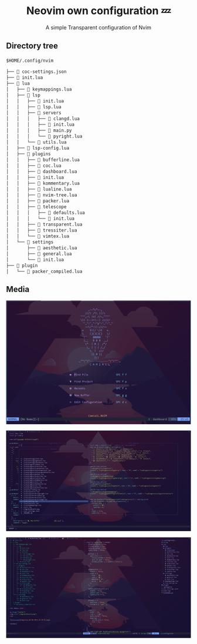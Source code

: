 <h1 align="center"> Neovim own configuration 💤</h1>

<p align="center"> A simple Transparent configuration of Nvim </p>

<h2> Directory tree </h2>

`$HOME/.config/nvim`

```
├──  coc-settings.json
├──  init.lua
├──  lua
│   ├──  keymappings.lua
│   ├──  lsp
│   │   ├──  init.lua
│   │   ├──  lsp.lua
│   │   ├──  servers
│   │   │   ├──  clangd.lua
│   │   │   ├──  init.lua
│   │   │   ├──  main.py
│   │   │   └──  pyright.lua
│   │   └──  utils.lua
│   ├──  lsp-config.lua
│   ├──  plugins
│   │   ├──  bufferline.lua
│   │   ├──  coc.lua
│   │   ├──  dashboard.lua
│   │   ├──  init.lua
│   │   ├──  kommentary.lua
│   │   ├──  lualine.lua
│   │   ├──  nvim-tree.lua
│   │   ├──  packer.lua
│   │   ├──  telescope
│   │   │   ├──  defaults.lua
│   │   │   └──  init.lua
│   │   ├──  transparent.lua
│   │   ├──  tressiter.lua
│   │   └──  vimtex.lua
│   └──  settings
│       ├──  aesthetic.lua
│       ├──  general.lua
│       └──  init.lua
├──  plugin
│   └──  packer_compiled.lua
```
<h2> Media </h2>

<p align="center">
<img src="./img/dashboard.png">
</p>

![telescope](img/snip_04-04-2022_19-10-52.png)

![other](img/snip_04-04-2022_19-15-06.png)

